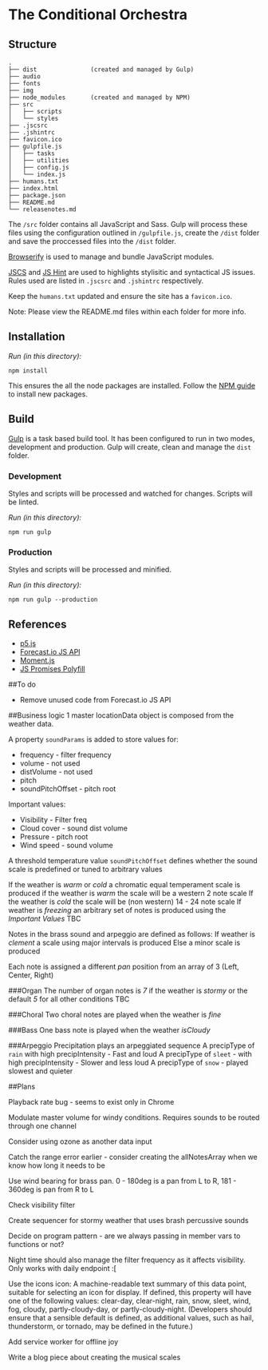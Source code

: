 # The Conditional Orchestra

## Structure

	.
	├── dist               (created and managed by Gulp)
	├── audio
	├── fonts
	├── img
	├── node_modules       (created and managed by NPM)
	├── src
	│   ├── scripts
	│   └── styles
	├── .jscsrc
	├── .jshintrc
	├── favicon.ico
	├── gulpfile.js
	│   ├── tasks
	│   ├── utilities
	│   ├── config.js
	│   └── index.js
	├── humans.txt
	├── index.html
	├── package.json
	├── README.md
	└── releasenotes.md

The `/src` folder contains all JavaScript and Sass. Gulp will process these files using the configuration outlined in `/gulpfile.js`, create the `/dist` folder and save the proccessed files into the `/dist` folder.

[Browserify](http://browserify.org/) is used to manage and bundle JavaScript modules.

[JSCS](http://jscs.info/rules.html) and [JS Hint](http://jshint.com/docs/options/) are used to highlights stylisitic and syntactical JS issues. Rules used are listed in `.jscsrc` and `.jshintrc` respectively.

Keep the `humans.txt` updated and ensure the site has a `favicon.ico`.

Note: Please view the README.md files within each folder for more info.

## Installation

*Run (in this directory):*

  `npm install`

This ensures the all the node packages are installed. Follow the [NPM guide](https://docs.npmjs.com/cli/install) to install new packages.

## Build

[Gulp](https://github.com/gulpjs/gulp/blob/master/docs/getting-started.md) is a task based build tool. It has been configured to run in two modes, development and production. Gulp will create, clean and manage the `dist` folder.

### Development

Styles and scripts will be processed and watched for changes. Scripts will be linted.

*Run (in this directory):*

  `npm run gulp`

### Production

Styles and scripts will be processed and minified.

*Run (in this directory):*

  `npm run gulp --production`

## References

* [p5.js](http://p5js.org/)
* [Forecast.io JS API](https://github.com/iantearle/forecast.io-javascript-api)
* [Moment.js](http://momentjs.com/)
* [JS Promises Polyfill](https://www.npmjs.com/package/es6-promise-polyfill)

##To do

* Remove unused code from Forecast.io JS API

##Business logic
1 master locationData object is composed from the weather data.

A property `soundParams` is added to store values for:
* frequency - filter frequency
* volume - not used
* distVolume - not used
* pitch
* soundPitchOffset - pitch root

Important values:
* Visibility - Filter freq  
* Cloud cover - sound dist volume
* Pressure - pitch root
* Wind speed - sound volume

A threshold temperature value `soundPitchOffset` defines whether the sound scale is predefined or tuned to arbitrary values

If the weather is _warm_ or _cold_ a chromatic equal temperament scale is produced
if the weather is _warm_ the scale will be a western 2 note scale
If the weather is _cold_ the scale will be (non western) 14 - 24 note scale
If weather is _freezing_ an arbitrary set of notes is produced using the _Important Values_ TBC

Notes in the brass sound and arpeggio are defined as follows:
If weather is _clement_ a scale using major intervals is produced
Else a minor scale is produced

Each note is assigned a different _pan_ position from an array of 3 (Left, Center, Right)

###Organ
The number of organ notes is _7_ if the weather is _stormy_
or the default _5_ for all other conditions TBC

###Choral
Two choral notes are played when the weather is _fine_

###Bass
One bass note is played when the weather _isCloudy_

###Arpeggio
Precipitation plays an arpeggiated sequence
A precipType of `rain` with high precipIntensity - Fast and loud
A precipType of `sleet` - with high precipIntensity - Slower and less loud
A precipType of `snow` - played slowest and quieter

##Plans

Playback rate bug - seems to exist only in Chrome

Modulate master volume for windy conditions. Requires sounds to be routed through one channel

Consider using ozone as another data input

Catch the range error earlier - consider creating the allNotesArray when we know how long it needs to be

Use wind bearing for brass pan. 0 - 180deg is a pan from L to R, 181 - 360deg is pan from R to L

Check visibility filter

Create sequencer for stormy weather that uses brash percussive sounds

Decide on program pattern - are we always passing in member vars to functions or not?

Night time should also manage the filter frequency as it affects visibility. Only works with daily endpoint :[

Use the icons
icon: A machine-readable text summary of this data point, suitable for selecting an icon for display. If defined, this property will have one of the following values: clear-day, clear-night, rain, snow, sleet, wind, fog, cloudy, partly-cloudy-day, or partly-cloudy-night. (Developers should ensure that a sensible default is defined, as additional values, such as hail, thunderstorm, or tornado, may be defined in the future.)

Add service worker for offline joy

Write a blog piece about creating the musical scales
